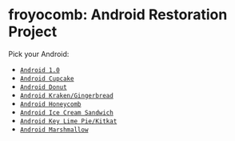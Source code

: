 froyocomb: Android Restoration Project
===========

Pick your Android:
- [`Android 1.0`]
- [`Android Cupcake`]
- [`Android Donut`]
- [`Android Kraken/Gingerbread`]
- [`Android Honeycomb`]
- [`Android Ice Cream Sandwich`]
- [`Android Key Lime Pie/Kitkat`]
- [`Android Marshmallow`]

[`Android 1.0`]:  https://github.com/froyocomb/no-way-its-android 
[`Android Cupcake`]:  https://github.com/froyocomb/cupcake-den
[`Android Donut`]:  https://github.com/froyocomb/donut-bakery
[`Android Kraken/Gingerbread`]:  https://github.com/froyocomb/kraking-the-bread
[`Android Honeycomb`]: https://github.com/froyocomb/froyocomb/froyocomb
[`Android Ice Cream Sandwich`]:  https://github.com/froyocomb/i-scream-sandwich
[`Android Key Lime Pie/Kitkat`]: https://github.com/froyocomb/have-a-key-lime-pie
[`Android Marshmallow`]: https://github.com/froyocomb/marshmallow-fluff


